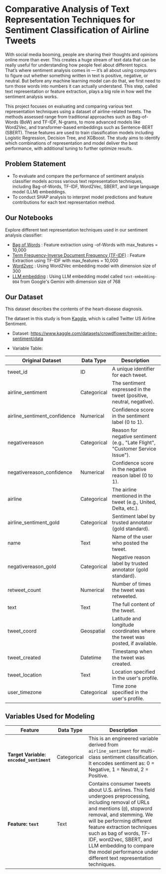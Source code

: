 # Comparative Analysis of Text Representation Techniques for Sentiment Classification of Airline Tweets

With social media booming, people are sharing their thoughts and opinions online more than ever. This creates a huge stream of text data that can be really useful for understanding how people feel about different topics. That’s where sentiment analysis comes in — it’s all about using computers to figure out whether something written in text is positive, negative, or neutral. But before any machine learning model can do that, we first need to turn those words into numbers it can actually understand. This step, called text representation or feature extraction, plays a big role in how well the sentiment analysis works.

This project focuses on evaluating and comparing various text representation techniques using a dataset of airline-related tweets. The methods assessed range from traditional approaches such as Bag-of-Words (BoW) and TF-IDF, N-grams, to more advanced models like Word2Vec, and transformer-based embeddings such as Sentence-BERT (SBERT). These features are used to train classification models including Logistic Regression, Decision Tree, and XGBoost. The study aims to identify which combinations of representation and model deliver the best performance, with additional tuning to further optimize results.


## Problem Statement
- To evaluate and compare the performance of sentiment analysis classifier models across various text representation techniques, including Bag-of-Words, TF-IDF, Word2Vec, SBERT, and large language model (LLM) embeddings.
- To conduct SHAP analysis to interpret model predictions and feature contributions for each text representation method.

## Our Notebooks

Explore different text representation techniques used in our sentiment analysis classifier:

- [Bag of Words](./notebook/02_text-representation-comparison/01_bow.ipynb) : Feature extraction using -of-Words with max_features = 10,000
- [Term Frequency-Inverse Document Frequency (TF-IDF)](./notebook/02_text-representation-comparison/02_tf_idf.ipynb) : Feature Extraction using TF-IDF with max_features = 10,000
- [Word2vec](./notebook/02_text-representation-comparison/03_word2vec.ipynb) : Using Word2Vec embedding model with dimension size of 300
- [LLM embedding](./notebook/02_text-representation-comparison/05_llm_embedding.ipynb) : Using LLM embedding model called `text-embedding-004` from Google's Gemini with dimension size of 768

## Our Dataset

This dataset describes the contents of the heart-disease diagnosis.

The dataset in this study is from [Kaggle](https://www.kaggle.com/datasets/crowdflower/twitter-airline-sentiment/data), which is called Twitter US Airline Sentiment.

- Dataset: https://www.kaggle.com/datasets/crowdflower/twitter-airline-sentiment/data

- Variable Table:

| Original Dataset             | Data Type     | Description    |                                                         
|------------------------------|---------------|---------------------------------------------------------------------------------------------|
| tweet_id                     | ID            | A unique identifier for each tweet.                                                         | 
| airline_sentiment            | Categorical   | The sentiment expressed in the tweet (positive, neutral, negative).                         | 
| airline_sentiment_confidence | Numerical     | Confidence score in the sentiment label (0 to 1).                                           | 
| negativereason               | Categorical   | Reason for negative sentiment (e.g., "Late Flight", "Customer Service Issue").              | 
| negativereason_confidence    | Numerical     | Confidence score in the negative reason label (0 to 1).                                     | 
| airline                      | Categorical   | The airline mentioned in the tweet (e.g., United, Delta, etc.).                             | 
| airline_sentiment_gold       | Categorical   | Sentiment label by trusted annotator (gold standard).                                       | 
| name                         | Text          | Name of the user who posted the tweet.                                                      | 
| negativereason_gold          | Categorical   | Negative reason label by trusted annotator (gold standard).                                 | 
| retweet_count                | Numerical     | Number of times the tweet was retweeted.                                                    | 
| text                         | Text          | The full content of the tweet.                                                              | 
| tweet_coord                  | Geospatial    | Latitude and longitude coordinates where the tweet was posted, if available.                | 
| tweet_created                | Datetime      | Timestamp when the tweet was created.                                                       | 
| tweet_location               | Text          | Location specified in the user's profile.                                                   | 
| user_timezone                | Categorical   | Time zone specified in the user's profile.                                                  | 


## Variables Used for Modeling

| Feature                      | Data Type   | Description  |
|-----------------------------|-------------|--------------|
| **Target Variable: `encoded_sentiment`** | Categorical | This is an engineered variable derived from `airline_sentiment` for multi-class sentiment classification. It encodes sentiment as: 0 = Negative, 1 = Neutral, 2 = Positive. |
| **Feature: `text`**         | Text        | Contains consumer tweets about U.S. airlines. This field undergoes preprocessing, including removal of URLs and mentions (`@`), stopword removal, and stemming. We will be performing different feature extraction techniques such as bag of words, TF-IDF, word2vec, SBERT, and LLM embedding to compare the model performance under different text representation techniques. |
